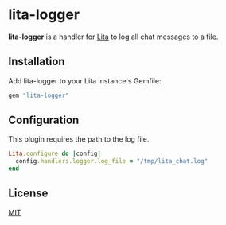 # lita-logger

**lita-logger** is a handler for [Lita](https://github.com/jimmycuadra/lita) to log all chat messages to a file.

## Installation

Add lita-logger to your Lita instance's Gemfile:

``` ruby
gem "lita-logger"
```

## Configuration

This plugin requires the path to the log file.

``` ruby
Lita.configure do |config|
  config.handlers.logger.log_file = "/tmp/lita_chat.log"
end
```

## License

[MIT](http://opensource.org/licenses/MIT)
